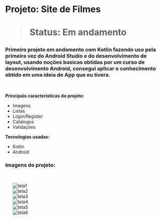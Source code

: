
<h1> Projeto: Site de Filmes <h1> 

  > Status: Em andamento
  
  ### Primeiro projeto em andamento com Kotlin fazendo uso pela primeira vez do Android Studio e do desenvolvimento de layout, usando noções basicas obtidas por um curso de desenvolvimento Android, consegui aplicar o conhecimento obtido em uma ideia de App que eu tivera.
  
  <br>
  
  <strong>Principais caracteristicas do projeto: </strong>
  
  + Imagens
  + Listas 
  + Login/Register
  + Catálogos
  + Validações
  
  <strong>Tecnologias usadas: </strong>
   + Kotlin
   + Android
  
   ### Imagens do projeto:
  
  <br>
  
&nbsp;&nbsp;&nbsp;&nbsp;&nbsp;&nbsp;![tela1](https://user-images.githubusercontent.com/79876042/140611458-c8aa2c58-9be9-4089-a6ab-4306e6d27cf1.png)
  <br>
&nbsp;&nbsp;&nbsp;&nbsp;&nbsp;&nbsp;![tela2](https://user-images.githubusercontent.com/79876042/140611464-5fbd2d22-eda3-4663-820b-47f0607d8b98.png)
  <br>
&nbsp;&nbsp;&nbsp;&nbsp;&nbsp;&nbsp;![tela3](https://user-images.githubusercontent.com/79876042/140611470-352ebbf1-4dd7-4609-8d3e-1a137b08c8de.png)
  <br>
&nbsp;&nbsp;&nbsp;&nbsp;&nbsp;&nbsp;![tela4](https://user-images.githubusercontent.com/79876042/140611480-14a929b2-c4e3-4412-8ffb-2403bcbe7f99.png)
  <br>
&nbsp;&nbsp;&nbsp;&nbsp;&nbsp;&nbsp;![tela5](https://user-images.githubusercontent.com/79876042/140611484-77ce23a3-b4e4-4831-8f37-295e430dfe50.png)
  <br>
&nbsp;&nbsp;&nbsp;&nbsp;&nbsp;&nbsp;![tela6](https://user-images.githubusercontent.com/79876042/140611489-3e2b0fbb-ed8a-4828-88aa-119cf17cdcd9.png)
